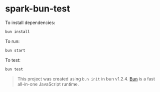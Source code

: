 # spark-bun-test

To install dependencies:

```bash
bun install
```

To run:

```bash
bun start
```

To test:

```bash
bun test
```

> This project was created using `bun init` in bun v1.2.4.
> [Bun](https://bun.sh) is a fast all-in-one JavaScript runtime.
